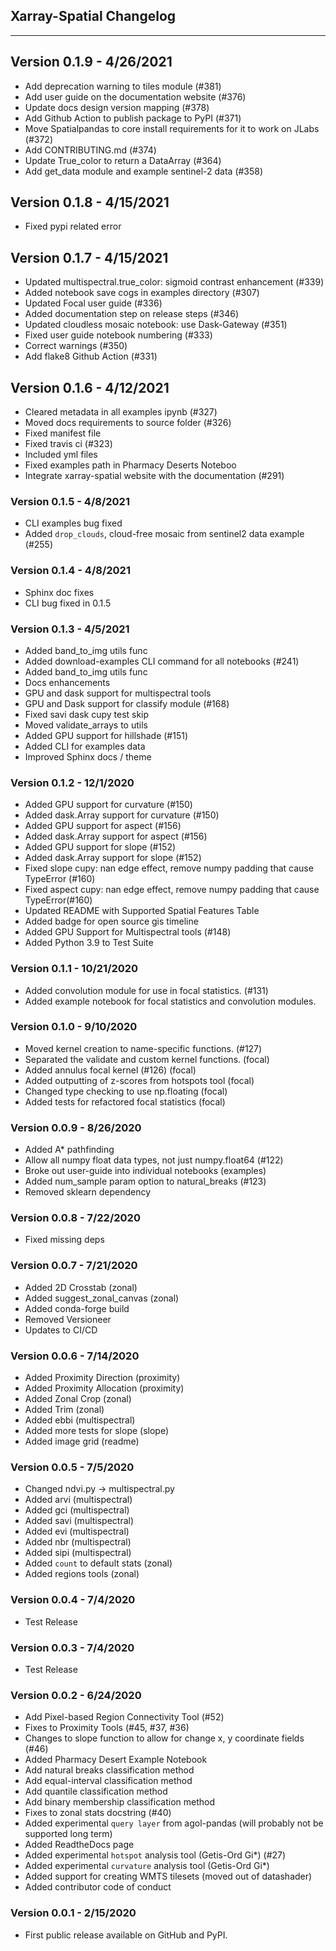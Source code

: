 ## Xarray-Spatial Changelog
-----------
## Version 0.1.9 - 4/26/2021
- Add deprecation warning to tiles module (#381)
- Add user guide on the documentation website (#376)
- Update docs design version mapping (#378)
- Add Github Action to publish package to PyPI (#371)
- Move Spatialpandas to core install requirements for it to work on JLabs (#372)
- Add CONTRIBUTING.md (#374)
- Update True_color to return a DataArray (#364)
- Add get_data module and example sentinel-2 data (#358)

## Version 0.1.8 - 4/15/2021
- Fixed pypi related error

## Version 0.1.7 - 4/15/2021
- Updated multispectral.true_color: sigmoid contrast enhancement (#339)
- Added notebook save cogs in examples directory (#307)
- Updated Focal user guide (#336)
- Added documentation step on release steps (#346)
- Updated cloudless mosaic notebook: use Dask-Gateway (#351)
- Fixed user guide notebook numbering (#333)
- Correct warnings (#350)
- Add flake8 Github Action (#331)

## Version 0.1.6 - 4/12/2021
- Cleared metadata in all examples ipynb (#327)
- Moved docs requirements to source folder (#326)
- Fixed manifest file
- Fixed travis ci (#323)
- Included yml files
- Fixed examples path in Pharmacy Deserts Noteboo
- Integrate xarray-spatial website with the documentation (#291)

### Version 0.1.5 - 4/8/2021
- CLI examples bug fixed
- Added `drop_clouds`, cloud-free mosaic from sentinel2 data example (#255)

### Version 0.1.4 - 4/8/2021
- Sphinx doc fixes
- CLI bug fixed in 0.1.5

### Version 0.1.3 - 4/5/2021
- Added band_to_img utils func
- Added download-examples CLI command for all notebooks (#241)
- Added band_to_img utils func
- Docs enhancements
- GPU and dask support for multispectral tools
- GPU and Dask support for classify module (#168)
- Fixed savi dask cupy test skip
- Moved validate_arrays to utils
- Added GPU support for hillshade (#151)
- Added CLI for examples data
- Improved Sphinx docs / theme

### Version 0.1.2 - 12/1/2020
- Added GPU support for curvature (#150)
- Added dask.Array support for curvature (#150)
- Added GPU support for aspect (#156)
- Added dask.Array support for aspect (#156)
- Added GPU support for slope (#152)
- Added dask.Array support for slope (#152)
- Fixed slope cupy: nan edge effect, remove numpy padding that cause TypeError (#160)
- Fixed aspect cupy: nan edge effect, remove numpy padding that cause TypeError(#160)
- Updated README with Supported Spatial Features Table
- Added badge for open source gis timeline
- Added GPU Support for Multispectral tools (#148)
- Added Python 3.9 to Test Suite

### Version 0.1.1 - 10/21/2020
- Added convolution module for use in focal statistics. (#131)
- Added example notebook for focal statistics and convolution modules.

### Version 0.1.0 - 9/10/2020
- Moved kernel creation to name-specific functions. (#127)
- Separated the validate and custom kernel functions. (focal)
- Added annulus focal kernel (#126) (focal)
- Added outputting of z-scores from hotspots tool (focal)
- Changed type checking to use np.floating (focal)
- Added tests for refactored focal statistics (focal)

### Version 0.0.9 - 8/26/2020
- Added A* pathfinding
- Allow all numpy float data types, not just numpy.float64 (#122)
- Broke out user-guide into individual notebooks  (examples)
- Added num_sample param option to natural_breaks (#123)
- Removed sklearn dependency

### Version 0.0.8 - 7/22/2020
- Fixed missing deps

### Version 0.0.7 - 7/21/2020
- Added 2D Crosstab (zonal)
- Added suggest_zonal_canvas (zonal)
- Added conda-forge build
- Removed Versioneer
- Updates to CI/CD

### Version 0.0.6 - 7/14/2020
- Added Proximity Direction (proximity)
- Added Proximity Allocation (proximity)
- Added Zonal Crop (zonal)
- Added Trim (zonal)
- Added ebbi (multispectral)
- Added more tests for slope (slope)
- Added image grid (readme)

### Version 0.0.5 - 7/5/2020
- Changed ndvi.py -> multispectral.py
- Added arvi (multispectral)
- Added gci (multispectral)
- Added savi (multispectral)
- Added evi (multispectral)
- Added nbr (multispectral)
- Added sipi (multispectral)
- Added `count` to default stats (zonal)
- Added regions tools (zonal)

### Version 0.0.4 - 7/4/2020
- Test Release

### Version 0.0.3 - 7/4/2020
- Test Release

### Version 0.0.2 - 6/24/2020
- Add Pixel-based Region Connectivity Tool (#52)
- Fixes to Proximity Tools (#45, #37, #36)
- Changes to slope function to allow for change x, y coordinate fields (#46)
- Added Pharmacy Desert Example Notebook
- Add natural breaks classification method
- Add equal-interval classification method
- Add quantile classification method
- Add binary membership classification method
- Fixes to zonal stats docstring (#40)
- Added experimental `query layer` from agol-pandas (will probably not be supported long term)
- Added ReadtheDocs page
- Added experimental `hotspot` analysis tool (Getis-Ord Gi*) (#27)
- Added experimental `curvature` analysis tool (Getis-Ord Gi*)
- Added support for creating WMTS tilesets (moved out of datashader)
- Added contributor code of conduct

### Version 0.0.1 - 2/15/2020
- First public release available on GitHub and PyPI.
